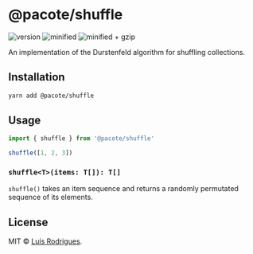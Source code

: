 # @pacote/shuffle

![version](https://badgen.net/npm/v/@pacote/shuffle)
![minified](https://badgen.net/bundlephobia/min/@pacote/shuffle)
![minified + gzip](https://badgen.net/bundlephobia/minzip/@pacote/shuffle)

An implementation of the Durstenfeld algorithm for shuffling collections.

## Installation

```bash
yarn add @pacote/shuffle
```

## Usage

```typescript
import { shuffle } from '@pacote/shuffle'

shuffle([1, 2, 3])
```

### `shuffle<T>(items: T[]): T[]`

`shuffle()` takes an item sequence and returns a randomly permutated sequence
of its elements.

## License

MIT © [Luís Rodrigues](https://goblindegook.com).
